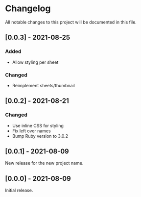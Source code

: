 Changelog
=========

All notable changes to this project will be documented in this file.

[0.0.3] - 2021-08-25
--------------------

### Added

- Allow styling per sheet

### Changed

- Reimplement sheets/thumbnail

[0.0.2] - 2021-08-21
--------------------

### Changed

- Use inline CSS for styling
- Fix left over names
- Bump Ruby version to 3.0.2

[0.0.1] - 2021-08-09
--------------------

New release for the new project name.

[0.0.0] - 2021-08-09
--------------------

Initial release.


